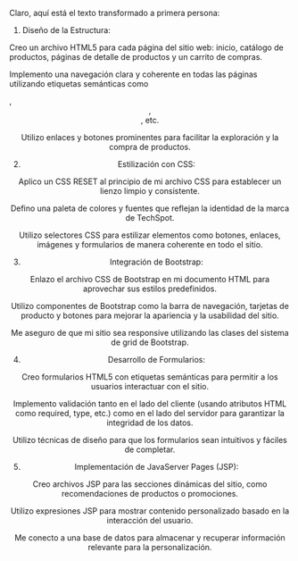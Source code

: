 Claro, aquí está el texto transformado a primera persona:

1. Diseño de la Estructura:

Creo un archivo HTML5 para cada página del sitio web: inicio, catálogo de productos, páginas de detalle de productos y un carrito de compras.

Implemento una navegación clara y coherente en todas las páginas utilizando etiquetas semánticas como <nav>, <header>, <footer>, etc.

Utilizo enlaces y botones prominentes para facilitar la exploración y la compra de productos.

2. Estilización con CSS:

Aplico un CSS RESET al principio de mi archivo CSS para establecer un lienzo limpio y consistente.

Defino una paleta de colores y fuentes que reflejan la identidad de la marca de TechSpot.

Utilizo selectores CSS para estilizar elementos como botones, enlaces, imágenes y formularios de manera coherente en todo el sitio.

3. Integración de Bootstrap:

Enlazo el archivo CSS de Bootstrap en mi documento HTML para aprovechar sus estilos predefinidos.

Utilizo componentes de Bootstrap como la barra de navegación, tarjetas de producto y botones para mejorar la apariencia y la usabilidad del sitio.

Me aseguro de que mi sitio sea responsive utilizando las clases del sistema de grid de Bootstrap.

4. Desarrollo de Formularios:

Creo formularios HTML5 con etiquetas semánticas para permitir a los usuarios interactuar con el sitio.

Implemento validación tanto en el lado del cliente (usando atributos HTML como required, type, etc.) como en el lado del servidor para garantizar la integridad de los datos.

Utilizo técnicas de diseño para que los formularios sean intuitivos y fáciles de completar.

5. Implementación de JavaServer Pages (JSP):

Creo archivos JSP para las secciones dinámicas del sitio, como recomendaciones de productos o promociones.

Utilizo expresiones JSP para mostrar contenido personalizado basado en la interacción del usuario.

Me conecto a una base de datos para almacenar y recuperar información relevante para la personalización.
